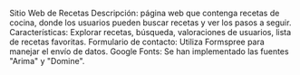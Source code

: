Sitio Web de Recetas
Descripción: página web que contenga recetas de cocina, donde los usuarios pueden buscar recetas y ver los pasos a seguir.
Características: Explorar recetas, búsqueda, valoraciones de usuarios, lista de recetas favoritas.
Formulario de contacto: Utiliza Formspree para manejar el envío de datos.
Google Fonts: Se han implementado las fuentes "Arima" y "Domine".
